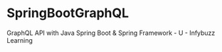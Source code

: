 # SpringBootGraphQL

GraphQL API with Java Spring Boot & Spring Framework - U - Infybuzz Learning
 
